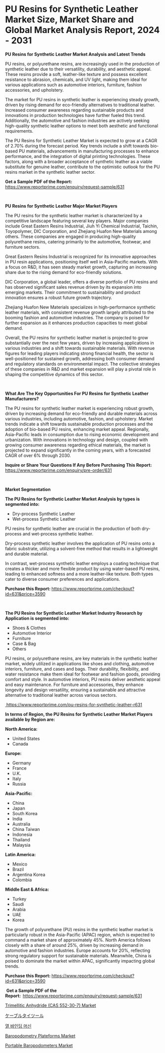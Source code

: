 <p><h1>PU Resins for Synthetic Leather Market Size, Market Share and Global Market Analysis Report, 2024 - 2031</h1></p><p><strong>PU Resins for Synthetic Leather Market Analysis and Latest Trends</strong></p>
<p><p>PU resins, or polyurethane resins, are increasingly used in the production of synthetic leather due to their versatility, durability, and aesthetic appeal. These resins provide a soft, leather-like texture and possess excellent resistance to abrasion, chemicals, and UV light, making them ideal for various applications such as automotive interiors, furniture, fashion accessories, and upholstery.</p><p>The market for PU resins in synthetic leather is experiencing steady growth, driven by rising demand for eco-friendly alternatives to traditional leather. Increased consumer awareness regarding sustainable products and innovations in production technologies have further fueled this trend. Additionally, the automotive and fashion industries are actively seeking high-quality synthetic leather options to meet both aesthetic and functional requirements.</p><p>The PU Resins for Synthetic Leather Market is expected to grow at a CAGR of 2.70% during the forecast period. Key trends include a shift towards bio-based PU materials, advancements in manufacturing processes to enhance performance, and the integration of digital printing technologies. These factors, along with a broader acceptance of synthetic leather as a viable substitute for genuine leather, contribute to the optimistic outlook for the PU resins market in the synthetic leather sector.</p></p>
<p><strong>Get a Sample PDF of the Report:&nbsp;</strong> <a href="https://www.reportprime.com/enquiry/request-sample/631">https://www.reportprime.com/enquiry/request-sample/631</a></p>
<p>&nbsp;</p>
<p><strong>PU Resins for Synthetic Leather Major Market Players</strong></p>
<p><p>The PU resins for the synthetic leather market is characterized by a competitive landscape featuring several key players. Major companies include Great Eastern Resins Industrial, Jiuh Yi Chemical Industrial, Taichin, Toyopolymer, DIC Corporation, and Zhejiang Huafon New Materials among others. These companies are engaged in producing high-quality polyurethane resins, catering primarily to the automotive, footwear, and furniture sectors.</p><p>Great Eastern Resins Industrial is recognized for its innovative approaches in PU resin applications, positioning itself well in Asia-Pacific markets. With a focus on R&D, it has seen steady market growth, capturing an increasing share due to the rising demand for eco-friendly solutions. </p><p>DIC Corporation, a global leader, offers a diverse portfolio of PU resins and has observed significant sales revenue driven by its expansion into emerging markets. Their commitment to sustainability and product innovation ensures a robust future growth trajectory.</p><p>Zhejiang Huafon New Materials specializes in high-performance synthetic leather materials, with consistent revenue growth largely attributed to the booming fashion and automotive industries. The company is poised for further expansion as it enhances production capacities to meet global demand.</p><p>Overall, the PU resins for synthetic leather market is projected to grow substantially over the next few years, driven by increasing applications in various industries and a shift towards sustainable materials. With revenue figures for leading players indicating strong financial health, the sector is well-positioned for sustained growth, addressing both consumer demand and regulatory standards on environmental impact. The collective strategies of these companies in R&D and market expansion will play a pivotal role in shaping the competitive dynamics of this sector.</p></p>
<p>&nbsp;</p>
<p><strong>What Are The Key Opportunities For PU Resins for Synthetic Leather Manufacturers?</strong></p>
<p><p>The PU resins for synthetic leather market is experiencing robust growth, driven by increasing demand for eco-friendly and durable materials across various industries, including automotive, fashion, and upholstery. Market trends indicate a shift towards sustainable production processes and the adoption of bio-based PU resins, enhancing market appeal. Regionally, Asia-Pacific leads in consumption due to rising economic development and urbanization. With innovations in technology and design, coupled with growing consumer awareness regarding ethical materials, the market is projected to expand significantly in the coming years, with a forecasted CAGR of over 6% through 2030.</p></p>
<p><strong>Inquire or Share Your Questions If Any Before Purchasing This Report:</strong> <a href="https://www.reportprime.com/enquiry/pre-order/631">https://www.reportprime.com/enquiry/pre-order/631</a></p>
<p>&nbsp;</p>
<p><strong>Market Segmentation</strong></p>
<p><strong>The PU Resins for Synthetic Leather Market Analysis by types is segmented into:</strong></p>
<p><ul><li>Dry-process Synthetic Leather</li><li>Wet-process Synthetic Leather</li></ul></p>
<p><p>PU resins for synthetic leather are crucial in the production of both dry-process and wet-process synthetic leather. </p><p>Dry-process synthetic leather involves the application of PU resins onto a fabric substrate, utilizing a solvent-free method that results in a lightweight and durable material. </p><p>In contrast, wet-process synthetic leather employs a coating technique that creates a thicker and more flexible product by using water-based PU resins, leading to enhanced softness and a more leather-like texture. Both types cater to diverse consumer preferences and applications.</p></p>
<p><strong>Purchase this Report:&nbsp;</strong><a href="https://www.reportprime.com/checkout?id=631&price=3590">https://www.reportprime.com/checkout?id=631&price=3590</a></p>
<p>&nbsp;</p>
<p><strong>The PU Resins for Synthetic Leather Market Industry Research by Application is segmented into:</strong></p>
<p><ul><li>Shoes & Clothes</li><li>Automotive Interior</li><li>Furniture</li><li>Case & Bag</li><li>Others</li></ul></p>
<p><p>PU resins, or polyurethane resins, are key materials in the synthetic leather market, widely utilized in applications like shoes and clothing, automotive interiors, furniture, and cases and bags. Their durability, flexibility, and water resistance make them ideal for footwear and fashion goods, providing comfort and style. In automotive interiors, PU resins deliver aesthetic appeal and easy maintenance. For furniture and accessories, they enhance longevity and design versatility, ensuring a sustainable and attractive alternative to traditional leather across various sectors.</p></p>
<p><a href="https://www.reportprime.com/pu-resins-for-synthetic-leather-r631">&nbsp;https://www.reportprime.com/pu-resins-for-synthetic-leather-r631</a></p>
<p><strong>In terms of Region, the PU Resins for Synthetic Leather Market Players available by Region are:</strong></p>
<p>
    <p> <strong> North America: </strong>
        <ul>
            <li>United States</li>
            <li>Canada</li>
        </ul>
        </p> 
    <p> <strong> Europe: </strong>
        <ul>
            <li>Germany</li>
            <li>France</li>
            <li>U.K.</li>
            <li>Italy</li>
            <li>Russia</li>
        </ul>
        </p> 
    <p> <strong> Asia-Pacific: </strong>
        <ul>
            <li>China</li>
            <li>Japan</li>
            <li>South Korea</li>
            <li>India</li>
            <li>Australia</li>
            <li>China Taiwan</li>
            <li>Indonesia</li>
            <li>Thailand</li>
            <li>Malaysia</li>
        </ul>
        </p> 
    <p> <strong> Latin America: </strong>
        <ul>
            <li>Mexico</li>
            <li>Brazil</li>
            <li>Argentina Korea</li>
            <li>Colombia</li>
        </ul>
        </p> 
    <p> <strong> Middle East & Africa: </strong>
        <ul>
            <li>Turkey</li>
            <li>Saudi</li>
            <li>Arabia</li>
            <li>UAE</li>
            <li>Korea</li>
        </ul>
    </p>
    </p>
<p><p>The growth of polyurethane (PU) resins in the synthetic leather market is particularly robust in the Asia-Pacific (APAC) region, which is expected to command a market share of approximately 45%. North America follows closely with a share of around 25%, driven by increasing demand in automotive and fashion industries. Europe accounts for 20%, reflecting strong regulatory support for sustainable materials. Meanwhile, China is poised to dominate the market within APAC, significantly impacting global trends.</p></p>
<p><strong>Purchase this Report: </strong><a href="https://www.reportprime.com/checkout?id=631&price=3590">https://www.reportprime.com/checkout?id=631&price=3590</a></p>
<p>&nbsp;<strong>Get a Sample PDF of the Report:&nbsp;&nbsp;</strong><a href="https://www.reportprime.com/enquiry/request-sample/631">https://www.reportprime.com/enquiry/request-sample/631</a></p>
<p><strong></strong></p>
<p><p><a href="https://github.com/GroverBarry/Market-Research-Report-List-7/blob/main/trimellitic-anhydride-cas-552-30-7-market.md">Trimellitic Anhydride (CAS 552-30-7) Market</a></p><p><a href="https://medium.com/@shepardelmer/%E3%82%B1%E3%83%BC%E3%83%96%E3%83%AB%E3%82%BF%E3%82%A4%E3%83%84%E3%83%BC%E3%83%AB%E5%B8%82%E5%A0%B4%E3%81%AE%E8%A6%8F%E6%A8%A1-%E6%88%90%E9%95%B7%E3%83%88%E3%83%AC%E3%83%B3%E3%83%89-%E7%B5%B1%E8%A8%88-%E4%BA%88%E6%B8%AC-2024%E5%B9%B4-2031%E5%B9%B4-426faa175241">ケーブルタイツール</a></p><p><a href="https://medium.com/@ixknzplk81/%EC%97%B4%EC%A0%91%EC%B0%A9%EA%B8%B0-%EC%8B%9C%EC%9E%A5-%EC%A0%84%EB%A7%9D-%EC%82%B0%EC%97%85-%EC%A0%84%EC%B2%B4-%EB%B6%84%EC%84%9D-2024%EB%85%84%EB%B6%80%ED%84%B0-2031%EB%85%84%EA%B9%8C%EC%A7%80-b33c3feb83a5">열 바인딩 머신</a></p><p><a href="https://issuu.com/reportprime-2/docs/baropodometry-plateforms-market-siz_8c88f7249a6782">Baropodometry Plateforms Market</a></p><p><a href="https://issuu.com/reportprime-2/docs/portable-baropodometers-market-size_16b3cb6160b44d">Portable Baropodometers Market</a></p></p>